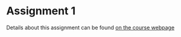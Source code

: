 # Assignment 1

Details about this assignment can be found [on the course webpage](https://cs231n.github.io/assignments2016/assignment1/)
